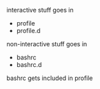 
interactive stuff goes in

- profile
- profile.d


non-interactive stuff goes in

- bashrc
- bashrc.d


bashrc gets included in profile

